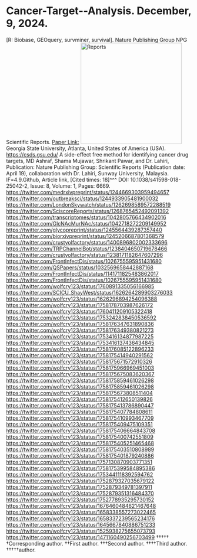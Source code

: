 # Cancer-Target--Analysis. December, 9, 2024.
[R: Biobase, GEOquery, survminer, survival].
Nature Publishing Group NPG Scientific Reports.
[Paper Link:](https://www.ncbi.nlm.nih.gov/pubmed/29703908)
<img width="274" alt="Reports" src="https://github.com/spawar2/Cancer-Target--Analysis/assets/25118302/b542588c-40f6-4a9b-9b10-22b203ed2b15">
Georgia State University, Atlanta, United States of America (USA).
https://csds.gsu.edu/
A side-effect free method for identifying cancer drug targets, MD Ashraf, Shama Mujawar, Shrikant Pawar, and Dr. Lahiri, Publication: Nature Publishing Group: Scientific Reports (Publication date: April 19), collaboration with Dr. Lahiri, Sunway University, Malaysia. IF=4.9.Github, Article link, [Cited times: 18]^^^ DOI: 10.1038/s41598-018-25042-2, Issue: 8, Volume: 1, Pages: 6669.
https://twitter.com/medrxivpreprint/status/1244669303959494657
https://twitter.com/outbreaksci/status/1244933905481900032
https://twitter.com/LondonSkywatch/status/1262698589572288519
https://twitter.com/SciscoreReports/status/1268765452492091392
https://twitter.com/transcriptomes/status/1042805766434902016
https://twitter.com/GlcNAcMurNAc/status/1042718272209149952
https://twitter.com/glycopreprint/status/1245564439287357440
https://twitter.com/biorxivpreprint/status/1245206687801368579
https://twitter.com/crustyolfactory/status/1400896802002333696
https://twitter.com/TRPChannelBot/status/1238404650719678466
https://twitter.com/crustyolfactory/status/1238171182647607296
https://twitter.com/FrontInfectDis/status/1026755595951431680
https://twitter.com/QSPapers/status/1032569658442887168
https://twitter.com/FrontInfectDis/status/1141711825483862017
https://twitter.com/FrontInfectDis/status/1026755595951431680
https://twitter.com/wolfcry123/status/1760891335056166985
https://twitter.com/SCICU_ShayWest/status/1626264289903276033
https://twitter.com/wolfcry123/status/1626296894254096388
https://twitter.com/wolfcry123/status/1758178703987626172
https://twitter.com/wolfcry123/status/1760411209105322418
https://twitter.com/wolfcry123/status/1753242838450536592
https://twitter.com/wolfcry123/status/1758176347631890836
https://twitter.com/wolfcry123/status/1758176349380821273
https://twitter.com/wolfcry123/status/1753416134877987225
https://twitter.com/wolfcry123/status/1753416137436434845
https://twitter.com/wolfcry123/status/1758176085122896233
https://twitter.com/wolfcry123/status/1758175414940291562
https://twitter.com/wolfcry123/status/1758175671572910326
https://twitter.com/wolfcry123/status/1758175966969451003
https://twitter.com/wolfcry123/status/1758175675083620367
https://twitter.com/wolfcry123/status/1758175859461026298
https://twitter.com/wolfcry123/status/1758175859461026298
https://twitter.com/wolfcry123/status/1758175673808511404
https://twitter.com/wolfcry123/status/1758175412650139826
https://twitter.com/wolfcry123/status/1758175413786890447
https://twitter.com/wolfcry123/status/1758175407784808611
https://twitter.com/wolfcry123/status/1758175410993467709
https://twitter.com/wolfcry123/status/1758175409475109351
https://twitter.com/wolfcry123/status/1758175406664843708
https://twitter.com/wolfcry123/status/1758175400742551809
https://twitter.com/wolfcry123/status/1758175405251465468
https://twitter.com/wolfcry123/status/1758175403510808989
https://twitter.com/wolfcry123/status/1758175401879240886
https://twitter.com/wolfcry123/status/1757130870903771351
https://twitter.com/wolfcry123/status/1758175399584895386
https://twitter.com/wolfcry123/status/1753441118392594762
https://twitter.com/wolfcry123/status/1752879327035679122
https://twitter.com/wolfcry123/status/1752879349781397911
https://twitter.com/wolfcry123/status/1752879351316484370
https://twitter.com/wolfcry123/status/1752778935295730152
https://twitter.com/wolfcry123/status/1676460484621467648
https://twitter.com/wolfcry123/status/1658338557273022465
https://twitter.com/wolfcry123/status/1658337239565234176
https://twitter.com/wolfcry123/status/1645667840886751233
https://twitter.com/wolfcry123/status/1525938275655073793
https://twitter.com/wolfcry123/status/1471160490256703499
†††††
†Corresponding author. ††First author. †††Second author. ††††Third author. †††††author.
